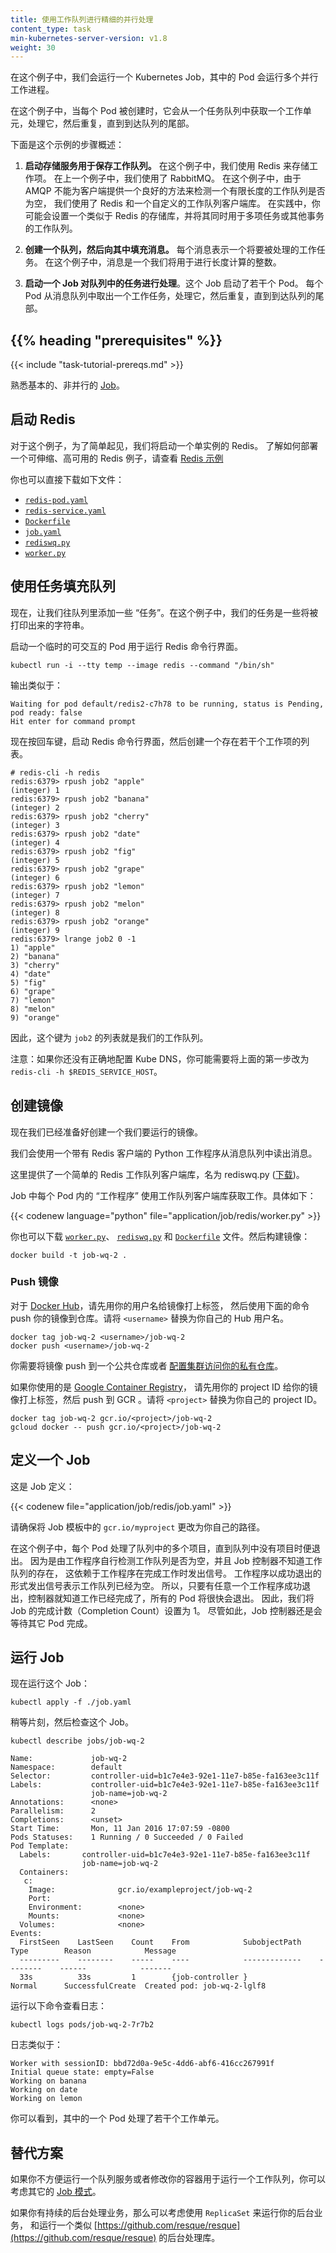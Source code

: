 ```yaml
---
title: 使用工作队列进行精细的并行处理
content_type: task
min-kubernetes-server-version: v1.8
weight: 30
---
```

<!--
title: Fine Parallel Processing Using a Work Queue
content_type: task
weight: 30
min-kubernetes-server-version: v1.8
-->

<!-- overview -->

<!--
In this example, we will run a Kubernetes Job with multiple parallel
worker processes in a given pod.
-->
在这个例子中，我们会运行一个 Kubernetes Job，其中的 Pod 会运行多个并行工作进程。

<!--
In this example, as each pod is created, it picks up one unit of work
from a task queue, processes it, and repeats until the end of the queue is reached.

Here is an overview of the steps in this example:
-->
在这个例子中，当每个 Pod 被创建时，它会从一个任务队列中获取一个工作单元，处理它，然后重复，直到到达队列的尾部。

下面是这个示例的步骤概述：

<!--
1. **Start a storage service to hold the work queue.**  In this example, we use Redis to store
  our work items.  In the previous example, we used RabbitMQ.  In this example, we use Redis and
  a custom work-queue client library because AMQP does not provide a good way for clients to
  detect when a finite-length work queue is empty.  In practice you would set up a store such
  as Redis once and reuse it for the work queues of many jobs, and other things.
-->

1. **启动存储服务用于保存工作队列。** 在这个例子中，我们使用 Redis 来存储工作项。
   在上一个例子中，我们使用了 RabbitMQ。
   在这个例子中，由于 AMQP 不能为客户端提供一个良好的方法来检测一个有限长度的工作队列是否为空，
   我们使用了 Redis 和一个自定义的工作队列客户端库。
   在实践中，你可能会设置一个类似于 Redis 的存储库，并将其同时用于多项任务或其他事务的工作队列。

<!--
1. **Create a queue, and fill it with messages.**  Each message represents one task to be done.  In
   this example, a message is an integer that we will do a lengthy computation on.
-->
2. **创建一个队列，然后向其中填充消息。** 每个消息表示一个将要被处理的工作任务。
   在这个例子中，消息是一个我们将用于进行长度计算的整数。

<!--
1. **Start a Job that works on tasks from the queue**.  The Job starts several pods.  Each pod takes
  one task from the message queue, processes it, and repeats until the end of the queue is reached.
-->
3. **启动一个 Job 对队列中的任务进行处理**。这个 Job 启动了若干个 Pod。
   每个 Pod 从消息队列中取出一个工作任务，处理它，然后重复，直到到达队列的尾部。

## {{% heading "prerequisites" %}}

{{< include "task-tutorial-prereqs.md" >}}

<!--
Be familiar with the basic,
non-parallel, use of [Job](/docs/concepts/workloads/controllers/job/).
-->
熟悉基本的、非并行的 [Job](/zh-cn/docs/concepts/workloads/controllers/job/)。

<!-- steps -->

<!--
## Starting Redis

For this example, for simplicity, we will start a single instance of Redis.
See the [Redis Example](https://github.com/kubernetes/examples/tree/master/guestbook) for an example
of deploying Redis scalably and redundantly.
-->
## 启动 Redis

对于这个例子，为了简单起见，我们将启动一个单实例的 Redis。
了解如何部署一个可伸缩、高可用的 Redis 例子，请查看
[Redis 示例](https://github.com/kubernetes/examples/tree/master/guestbook)

<!--
You could also download the following files directly:
-->
你也可以直接下载如下文件：

- [`redis-pod.yaml`](/examples/application/job/redis/redis-pod.yaml)
- [`redis-service.yaml`](/examples/application/job/redis/redis-service.yaml)
- [`Dockerfile`](/examples/application/job/redis/Dockerfile)
- [`job.yaml`](/examples/application/job/redis/job.yaml)
- [`rediswq.py`](/examples/application/job/redis/rediswq.py)
- [`worker.py`](/examples/application/job/redis/worker.py)

<!--
## Filling the Queue with tasks

Now let's fill the queue with some "tasks".  In our example, our tasks are strings to be
printed.

Start a temporary interactive pod for running the Redis CLI.
-->
## 使用任务填充队列

现在，让我们往队列里添加一些 “任务”。在这个例子中，我们的任务是一些将被打印出来的字符串。

启动一个临时的可交互的 Pod 用于运行 Redis 命令行界面。

```shell
kubectl run -i --tty temp --image redis --command "/bin/sh"
```

输出类似于：
```
Waiting for pod default/redis2-c7h78 to be running, status is Pending, pod ready: false
Hit enter for command prompt
```

<!--
Now hit enter, start the redis CLI, and create a list with some work items in it.
-->
现在按回车键，启动 Redis 命令行界面，然后创建一个存在若干个工作项的列表。

```shell
# redis-cli -h redis
redis:6379> rpush job2 "apple"
(integer) 1
redis:6379> rpush job2 "banana"
(integer) 2
redis:6379> rpush job2 "cherry"
(integer) 3
redis:6379> rpush job2 "date"
(integer) 4
redis:6379> rpush job2 "fig"
(integer) 5
redis:6379> rpush job2 "grape"
(integer) 6
redis:6379> rpush job2 "lemon"
(integer) 7
redis:6379> rpush job2 "melon"
(integer) 8
redis:6379> rpush job2 "orange"
(integer) 9
redis:6379> lrange job2 0 -1
1) "apple"
2) "banana"
3) "cherry"
4) "date"
5) "fig"
6) "grape"
7) "lemon"
8) "melon"
9) "orange"
```

<!--
So, the list with key `job2` will be our work queue.
-->
因此，这个键为 `job2` 的列表就是我们的工作队列。

<!--
Note: if you do not have Kube DNS setup correctly, you may need to change
the first step of the above block to `redis-cli -h $REDIS_SERVICE_HOST`.
-->
注意：如果你还没有正确地配置 Kube DNS，你可能需要将上面的第一步改为
`redis-cli -h $REDIS_SERVICE_HOST`。

<!--
## Create an Image

Now we are ready to create an image that we will run.

We will use a python worker program with a redis client to read
the messages from the message queue.

A simple Redis work queue client library is provided,
called rediswq.py ([Download](/examples/application/job/redis/rediswq.py)).
-->
## 创建镜像

现在我们已经准备好创建一个我们要运行的镜像。

我们会使用一个带有 Redis 客户端的 Python 工作程序从消息队列中读出消息。

这里提供了一个简单的 Redis 工作队列客户端库，名为 rediswq.py ([下载](/examples/application/job/redis/rediswq.py))。

<!--
The "worker" program in each Pod of the Job uses the work queue
client library to get work.  Here it is:
-->
Job 中每个 Pod 内的 “工作程序” 使用工作队列客户端库获取工作。具体如下：

{{< codenew language="python" file="application/job/redis/worker.py" >}}

<!--
You could also download [`worker.py`](/examples/application/job/redis/worker.py),
[`rediswq.py`](/examples/application/job/redis/rediswq.py), and
[`Dockerfile`](/examples/application/job/redis/Dockerfile) files, then build
the image:
-->
你也可以下载 [`worker.py`](/examples/application/job/redis/worker.py)、
[`rediswq.py`](/examples/application/job/redis/rediswq.py) 和
[`Dockerfile`](/examples/application/job/redis/Dockerfile) 文件。然后构建镜像：

```shell
docker build -t job-wq-2 .
```

<!--
### Push the image

For the [Docker Hub](https://hub.docker.com/), tag your app image with
your username and push to the Hub with the below commands. Replace
`<username>` with your Hub username.
-->
### Push 镜像

对于 [Docker Hub](https://hub.docker.com/)，请先用你的用户名给镜像打上标签，
然后使用下面的命令 push 你的镜像到仓库。请将 `<username>` 替换为你自己的 Hub 用户名。

```shell
docker tag job-wq-2 <username>/job-wq-2
docker push <username>/job-wq-2
```

<!--
You need to push to a public repository or [configure your cluster to be able to access
your private repository](/docs/concepts/containers/images/).
-->
你需要将镜像 push 到一个公共仓库或者
[配置集群访问你的私有仓库](/zh-cn/docs/concepts/containers/images/)。

<!--
If you are using [Google Container
Registry](https://cloud.google.com/tools/container-registry/), tag
your app image with your project ID, and push to GCR. Replace
`<project>` with your project ID.
-->
如果你使用的是 [Google Container Registry](https://cloud.google.com/tools/container-registry/)，
请先用你的 project ID 给你的镜像打上标签，然后 push 到 GCR 。请将 `<project>` 替换为你自己的 project ID。

```shell
docker tag job-wq-2 gcr.io/<project>/job-wq-2
gcloud docker -- push gcr.io/<project>/job-wq-2
```

<!--
## Defining a Job

Here is the job definition:
-->
## 定义一个 Job

这是 Job 定义：

{{< codenew file="application/job/redis/job.yaml" >}}

<!--
Be sure to edit the job template to
change `gcr.io/myproject` to your own path.
-->
请确保将 Job 模板中的 `gcr.io/myproject` 更改为你自己的路径。

<!--
In this example, each pod works on several items from the queue and then exits when there are no more items.
Since the workers themselves detect when the workqueue is empty, and the Job controller does not
know about the workqueue, it relies on the workers to signal when they are done working.
The workers signal that the queue is empty by exiting with success.  So, as soon as any worker
exits with success, the controller knows the work is done, and the Pods will exit soon.
So, we set the completion count of the Job to 1.  The job controller will wait for the other pods to complete
too.
-->
在这个例子中，每个 Pod 处理了队列中的多个项目，直到队列中没有项目时便退出。
因为是由工作程序自行检测工作队列是否为空，并且 Job 控制器不知道工作队列的存在，
这依赖于工作程序在完成工作时发出信号。
工作程序以成功退出的形式发出信号表示工作队列已经为空。
所以，只要有任意一个工作程序成功退出，控制器就知道工作已经完成了，所有的 Pod 将很快会退出。
因此，我们将 Job 的完成计数（Completion Count）设置为 1。
尽管如此，Job 控制器还是会等待其它 Pod 完成。

<!--
## Running the Job

So, now run the Job:
-->
## 运行 Job

现在运行这个 Job：

```shell
kubectl apply -f ./job.yaml
```

<!--
Now wait a bit, then check on the job.
-->
稍等片刻，然后检查这个 Job。

```shell
kubectl describe jobs/job-wq-2
```

```
Name:             job-wq-2
Namespace:        default
Selector:         controller-uid=b1c7e4e3-92e1-11e7-b85e-fa163ee3c11f
Labels:           controller-uid=b1c7e4e3-92e1-11e7-b85e-fa163ee3c11f
                  job-name=job-wq-2
Annotations:      <none>
Parallelism:      2
Completions:      <unset>
Start Time:       Mon, 11 Jan 2016 17:07:59 -0800
Pods Statuses:    1 Running / 0 Succeeded / 0 Failed
Pod Template:
  Labels:       controller-uid=b1c7e4e3-92e1-11e7-b85e-fa163ee3c11f
                job-name=job-wq-2
  Containers:
   c:
    Image:              gcr.io/exampleproject/job-wq-2
    Port:
    Environment:        <none>
    Mounts:             <none>
  Volumes:              <none>
Events:
  FirstSeen    LastSeen    Count    From            SubobjectPath    Type        Reason            Message
  ---------    --------    -----    ----            -------------    --------    ------            -------
  33s          33s         1        {job-controller }                Normal      SuccessfulCreate  Created pod: job-wq-2-lglf8
```

运行以下命令查看日志：

```shell
kubectl logs pods/job-wq-2-7r7b2
```

日志类似于：

```
Worker with sessionID: bbd72d0a-9e5c-4dd6-abf6-416cc267991f
Initial queue state: empty=False
Working on banana
Working on date
Working on lemon
```

<!--
As you can see, one of our pods worked on several work units.
-->
你可以看到，其中的一个 Pod 处理了若干个工作单元。

<!-- discussion -->

<!--
## Alternatives
-->
## 替代方案

<!--
If running a queue service or modifying your containers to use a work queue is inconvenient, you may
want to consider one of the other
[job patterns](/docs/concepts/workloads/controllers/job/#job-patterns).
-->
如果你不方便运行一个队列服务或者修改你的容器用于运行一个工作队列，你可以考虑其它的
[Job 模式](/zh-cn/docs/concepts/workloads/controllers/job/#job-patterns)。

<!--
If you have a continuous stream of background processing work to run, then
consider running your background workers with a `ReplicaSet` instead,
and consider running a background processing library such as
[https://github.com/resque/resque](https://github.com/resque/resque).
-->
如果你有持续的后台处理业务，那么可以考虑使用 `ReplicaSet` 来运行你的后台业务，
和运行一个类似 [https://github.com/resque/resque](https://github.com/resque/resque)
的后台处理库。
